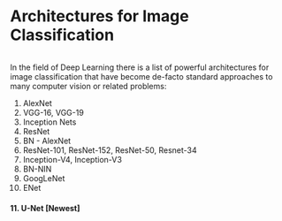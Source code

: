 # Architectures for Image Classification

<p aling="center">
  <img alt="" src="https://lmb.informatik.uni-freiburg.de/people/ronneber/u-net/u-net-architecture.png">
</p>


In the  field of Deep Learning there is a list of powerful architectures for image classification that have become de-facto standard approaches to many  computer vision or related problems:
  1. AlexNet
  2. VGG-16, VGG-19
  3. Inception Nets
  4. ResNet
  5. BN - AlexNet
  6. ResNet-101, ResNet-152, ResNet-50, Resnet-34
  7. Inception-V4, Inception-V3
  8. BN-NIN
  9. GoogLeNet
  10. ENet
  #### 11. U-Net [Newest]
  
<p aling="center">
  <img alt="" src="https://chaosmail.github.io/images/deep-learning/top1-param.png">
</p>
                                                                                                                           
<p aling="center">
  <img alt="" src="https://cdn-images-1.medium.com/max/1600/1*n16lj3lSkz2miMc_5cvkrA.jpeg">
</p>


